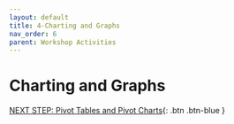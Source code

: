 ```yaml
---
layout: default
title: 4-Charting and Graphs
nav_order: 6
parent: Workshop Activities
---
```

# Charting and Graphs 

[NEXT STEP: Pivot Tables and Pivot Charts](pivot-tables-charts.html){: .btn .btn-blue }

